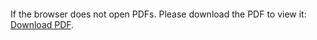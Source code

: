 <object data="./JAVA_RECORD_WORKING.pdf" type="application/pdf" width="700px" height="700px">
    <embed src="./JAVA_RECORD_WORKING.pdf">
        <p>If the browser does not open PDFs. Please download the PDF to view it: <a href="https://file.io/2SlNNClHzbqS">Download PDF</a>.</p>
    </embed>
</object>